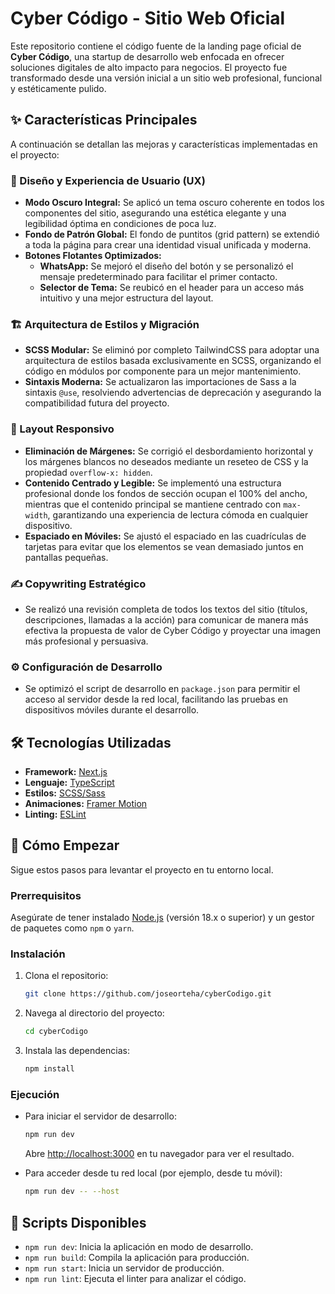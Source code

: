 # Cyber Código - Sitio Web Oficial

Este repositorio contiene el código fuente de la landing page oficial de **Cyber Código**, una startup de desarrollo web enfocada en ofrecer soluciones digitales de alto impacto para negocios. El proyecto fue transformado desde una versión inicial a un sitio web profesional, funcional y estéticamente pulido.

## ✨ Características Principales

A continuación se detallan las mejoras y características implementadas en el proyecto:

### 🎨 Diseño y Experiencia de Usuario (UX)

-   **Modo Oscuro Integral:** Se aplicó un tema oscuro coherente en todos los componentes del sitio, asegurando una estética elegante y una legibilidad óptima en condiciones de poca luz.
-   **Fondo de Patrón Global:** El fondo de puntitos (grid pattern) se extendió a toda la página para crear una identidad visual unificada y moderna.
-   **Botones Flotantes Optimizados:**
    -   **WhatsApp:** Se mejoró el diseño del botón y se personalizó el mensaje predeterminado para facilitar el primer contacto.
    -   **Selector de Tema:** Se reubicó en el header para un acceso más intuitivo y una mejor estructura del layout.

### 🏗️ Arquitectura de Estilos y Migración

-   **SCSS Modular:** Se eliminó por completo TailwindCSS para adoptar una arquitectura de estilos basada exclusivamente en SCSS, organizando el código en módulos por componente para un mejor mantenimiento.
-   **Sintaxis Moderna:** Se actualizaron las importaciones de Sass a la sintaxis `@use`, resolviendo advertencias de deprecación y asegurando la compatibilidad futura del proyecto.

### 📱 Layout Responsivo

-   **Eliminación de Márgenes:** Se corrigió el desbordamiento horizontal y los márgenes blancos no deseados mediante un reseteo de CSS y la propiedad `overflow-x: hidden`.
-   **Contenido Centrado y Legible:** Se implementó una estructura profesional donde los fondos de sección ocupan el 100% del ancho, mientras que el contenido principal se mantiene centrado con `max-width`, garantizando una experiencia de lectura cómoda en cualquier dispositivo.
-   **Espaciado en Móviles:** Se ajustó el espaciado en las cuadrículas de tarjetas para evitar que los elementos se vean demasiado juntos en pantallas pequeñas.

### ✍️ Copywriting Estratégico

-   Se realizó una revisión completa de todos los textos del sitio (títulos, descripciones, llamadas a la acción) para comunicar de manera más efectiva la propuesta de valor de Cyber Código y proyectar una imagen más profesional y persuasiva.

### ⚙️ Configuración de Desarrollo

-   Se optimizó el script de desarrollo en `package.json` para permitir el acceso al servidor desde la red local, facilitando las pruebas en dispositivos móviles durante el desarrollo.

## 🛠️ Tecnologías Utilizadas

-   **Framework:** [Next.js](https://nextjs.org/)
-   **Lenguaje:** [TypeScript](https://www.typescriptlang.org/)
-   **Estilos:** [SCSS/Sass](https://sass-lang.com/)
-   **Animaciones:** [Framer Motion](https://www.framer.com/motion/)
-   **Linting:** [ESLint](https://eslint.org/)

## 🚀 Cómo Empezar

Sigue estos pasos para levantar el proyecto en tu entorno local.

### Prerrequisitos

Asegúrate de tener instalado [Node.js](https://nodejs.org/) (versión 18.x o superior) y un gestor de paquetes como `npm` o `yarn`.

### Instalación

1.  Clona el repositorio:
    ```sh
    git clone https://github.com/joseorteha/cyberCodigo.git
    ```
2.  Navega al directorio del proyecto:
    ```sh
    cd cyberCodigo
    ```
3.  Instala las dependencias:
    ```sh
    npm install
    ```

### Ejecución

-   Para iniciar el servidor de desarrollo:
    ```sh
    npm run dev
    ```
    Abre [http://localhost:3000](http://localhost:3000) en tu navegador para ver el resultado.

-   Para acceder desde tu red local (por ejemplo, desde tu móvil):
    ```sh
    npm run dev -- --host
    ```

## 📜 Scripts Disponibles

-   `npm run dev`: Inicia la aplicación en modo de desarrollo.
-   `npm run build`: Compila la aplicación para producción.
-   `npm run start`: Inicia un servidor de producción.
-   `npm run lint`: Ejecuta el linter para analizar el código.
